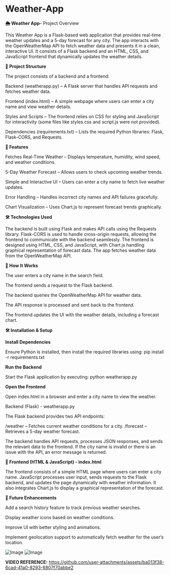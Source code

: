 # Weather-App

**🌦️ Weather App**– Project Overview

This Weather App is a Flask-based web application that provides real-time weather updates and a 5-day forecast for any city. The app interacts with the OpenWeatherMap API to fetch weather data and presents it in a clean, interactive UI. It consists of a Flask backend and an HTML, CSS, and JavaScript frontend that dynamically updates the weather details.

**📂 Project Structure**

  The project consists of a backend and a frontend:
  
  Backend (weatherapp.py) – A Flask server that handles API requests and fetches weather data.
  
  Frontend (index.html) – A simple webpage where users can enter a city name and view weather details.
  
  Styles and Scripts – The frontend relies on CSS for styling and JavaScript for interactivity (some files like styles.css and script.js were not provided).
  
  Dependencies (requirements.txt) – Lists the required Python libraries: Flask, Flask-CORS, and Requests.

**🌟 Features**

  Fetches Real-Time Weather – Displays temperature, humidity, wind speed, and weather conditions.
  
  5-Day Weather Forecast – Allows users to check upcoming weather trends.
  
  Simple and Interactive UI – Users can enter a city name to fetch live weather updates.
  
  Error Handling – Handles incorrect city names and API failures gracefully.
  
  Chart Visualization – Uses Chart.js to represent forecast trends graphically.

**🛠️ Technologies Used**

The backend is built using Flask and makes API calls using the Requests library. Flask-CORS is used to handle cross-origin requests, allowing the frontend to communicate with the backend seamlessly. The frontend is designed using HTML, CSS, and JavaScript, with Chart.js handling graphical representation of forecast data. The app fetches weather data from the OpenWeatherMap API.

**🚀 How It Works**

  The user enters a city name in the search field.
  
  The frontend sends a request to the Flask backend.
  
  The backend queries the OpenWeatherMap API for weather data.
  
  The API response is processed and sent back to the frontend.
  
  The frontend updates the UI with the weather details, including a forecast chart.

**🛠️ Installation & Setup**

**Install Dependencies**

  Ensure Python is installed, then install the required libraries using:
        pip install -r requirements.txt
      
**Run the Backend**

  Start the Flask application by executing:
        python weatherapp.py
      
**Open the Frontend**

  Open index.html in a browser and enter a city name to view the weather.

 Backend (Flask) - weatherapp.py
 
  The Flask backend provides two API endpoints:

  /weather – Fetches current weather conditions for a city.
  /forecast – Retrieves a 5-day weather forecast.

The backend handles API requests, processes JSON responses, and sends the relevant data to the frontend.
If the city name is invalid or there is an issue with the API, an error message is returned.

**📜 Frontend (HTML & JavaScript) - index.html**

The frontend consists of a simple HTML page where users can enter a city name. JavaScript processes user input, sends requests to the Flask backend, and updates the page dynamically with weather information. It also integrates Chart.js to display a graphical representation of the forecast.


**📌 Future Enhancements**

  Add a search history feature to track previous weather searches.
  
  Display weather icons based on weather conditions.
  
  Improve UI with better styling and animations.
  
  Implement geolocation support to automatically fetch weather for the user’s location.



![Image](https://github.com/user-attachments/assets/c1125848-bda5-4f25-afbe-36aaf4fafa9c)
![Image](https://github.com/user-attachments/assets/14991283-b3ea-4d91-8fef-521231832d74)

**VIDEO REFERENCE:**
https://github.com/user-attachments/assets/ba013f38-6cad-41a0-8293-6807f70abbe2
